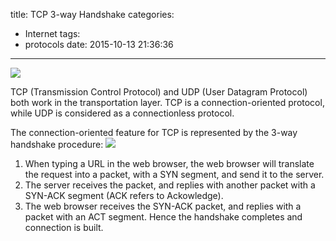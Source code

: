 title: TCP 3-way Handshake
categories:
- Internet
tags:
- protocols
date: 2015-10-13 21:36:36
---
![](/img/2015/10/internet.jpg)

TCP (Transmission Control Protocol) and UDP (User Datagram Protocol) both work in the transportation layer. TCP is a connection-oriented protocol, while UDP is considered as a connectionless protocol.

The connection-oriented feature for TCP is represented by the 3-way handshake procedure:
![](/img/2015/10/tcp-3-way-handshake.jpg)

1. When typing a URL in the web browser, the web browser will translate the request into a packet, with a SYN segment, and send it to the server.
2. The server receives the packet, and replies with another packet with a SYN-ACK segment (ACK refers to Ackowledge).
3. The web browser receives the SYN-ACK packet, and replies with a packet with an ACT segment. Hence the handshake completes and connection is built.


